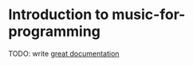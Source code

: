 # Introduction to music-for-programming

TODO: write [great documentation](http://jacobian.org/writing/what-to-write/)
